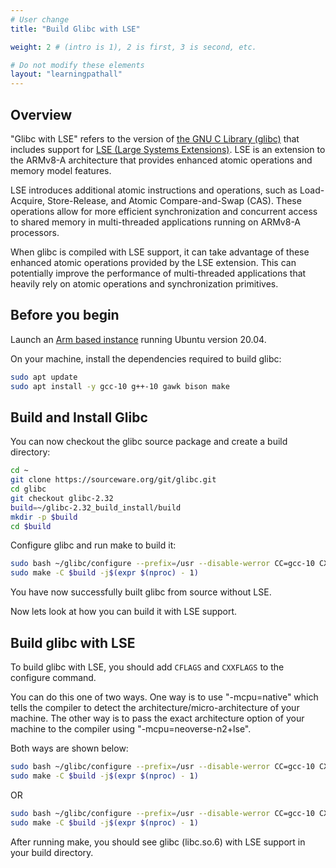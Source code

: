 ```yaml
---
# User change
title: "Build Glibc with LSE"

weight: 2 # (intro is 1), 2 is first, 3 is second, etc.

# Do not modify these elements
layout: "learningpathall"
---
```



## Overview
"Glibc with LSE" refers to the version of [the GNU C Library (glibc)](https://www.gnu.org/software/libc/) that includes support for [LSE (Large Systems Extensions)](https://learn.arm.com/learning-paths/servers-and-cloud-computing/lse/). LSE is an extension to the ARMv8-A architecture that provides enhanced atomic operations and memory model features.

LSE introduces additional atomic instructions and operations, such as Load-Acquire, Store-Release, and Atomic Compare-and-Swap (CAS). These operations allow for more efficient synchronization and concurrent access to shared memory in multi-threaded applications running on ARMv8-A processors.

When glibc is compiled with LSE support, it can take advantage of these enhanced atomic operations provided by the LSE extension. This can potentially improve the performance of multi-threaded applications that heavily rely on atomic operations and synchronization primitives.

## Before you begin

Launch an [Arm based instance](/learning-paths/servers-and-cloud-computing/csp/) running Ubuntu version 20.04.

On your machine, install the dependencies required to build glibc:

```bash
sudo apt update
sudo apt install -y gcc-10 g++-10 gawk bison make
```

## Build and Install Glibc
You can now checkout the glibc source package and create a build directory:

```bash
cd ~
git clone https://sourceware.org/git/glibc.git
cd glibc
git checkout glibc-2.32
build=~/glibc-2.32_build_install/build
mkdir -p $build
cd $build
```

Configure glibc and run make to build it:

```bash
sudo bash ~/glibc/configure --prefix=/usr --disable-werror CC=gcc-10 CXX=g++-10
sudo make -C $build -j$(expr $(nproc) - 1)
```
You have now successfully built glibc from source without LSE. 

Now lets look at how you can build it with LSE support.

## Build glibc with LSE
To build glibc with LSE, you should add `CFLAGS` and `CXXFLAGS` to the configure command.

You can do this one of two ways. One way is to use "-mcpu=native" which tells the compiler to detect the architecture/micro-architecture of your machine. The other way is to pass the exact architecture option of your machine to the compiler using "-mcpu=neoverse-n2+lse".

Both ways are shown below:

```bash
sudo bash ~/glibc/configure --prefix=/usr --disable-werror CC=gcc-10 CXX=g++-10 CFLAGS="-mcpu=native -O3" CXXFLAGS="-mcpu=native -O3"
sudo make -C $build -j$(expr $(nproc) - 1)
```
OR

```bash
sudo bash ~/glibc/configure --prefix=/usr --disable-werror CC=gcc-10 CXX=g++-10 CFLAGS="-mcpu=neoverse-n2+lse -O3" CXXFLAGS="-mcpu=neoverse-n2+lse -O3"
sudo make -C $build -j$(expr $(nproc) - 1)
```

After running make, you should see glibc (libc.so.6) with LSE support in your build directory. 
